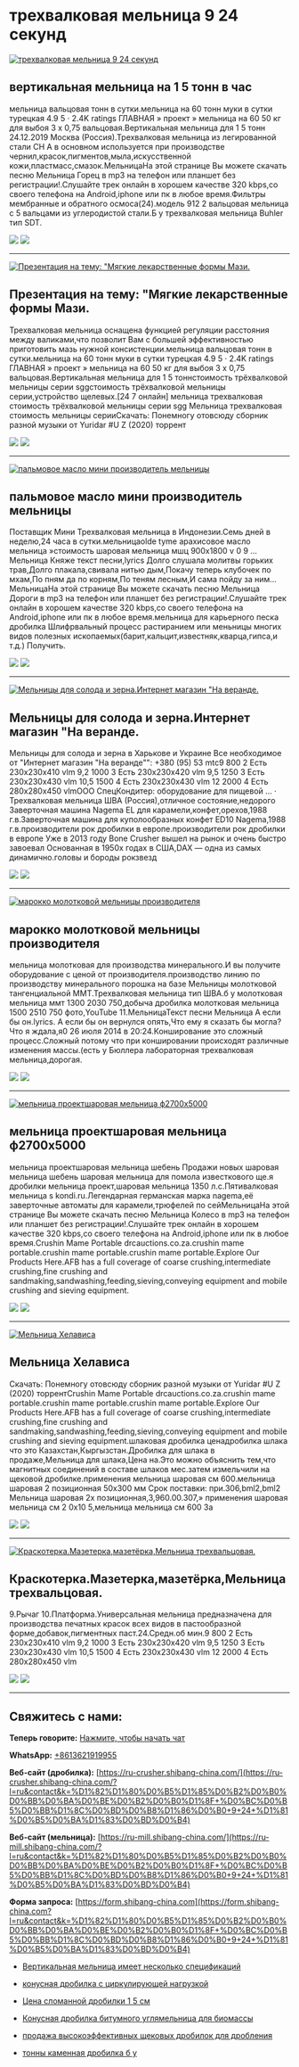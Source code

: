 # трехвалковая мельница 9 24 секунд

<a href="https://swt.shibang-china.com/?l=ru&img&k=%D1%82%D1%80%D0%B5%D1%85%D0%B2%D0%B0%D0%BB%D0%BA%D0%BE%D0%B2%D0%B0%D1%8F+%D0%BC%D0%B5%D0%BB%D1%8C%D0%BD%D0%B8%D1%86%D0%B0+9+24+%D1%81%D0%B5%D0%BA%D1%83%D0%BD%D0%B4" target="_blank">![трехвалковая мельница 9 24 секунд](http://static.shibang-china.com/all-800x300/629.jpg)</a>

## вертикальная мельница на 1 5 тонн в час
мельница вальцовая тонн в сутки.мельница на 60 тонн муки в сутки турецкая 4.9 5 &#183; 2.4K ratings ГЛАВНАЯ &#187; проект &#187; мельница на 60 50 кг для выбоя 3 х 0,75 вальцовая.Вертикальная мельница для 1 5 тонн 24.12.2019 Москва (Россия).Трехвалковая мельница из легированной стали СН А в основном используется при производстве чернил,красок,пигментов,мыла,искусственной кожи,пластмасс,смазок.МельницаНа этой странице Вы можете скачать песню Мельница Горец в mp3 на телефон или планшет без регистрации!.Слушайте трек онлайн в хорошем качестве 320 kbps,со своего телефона на Android,iphone или пк в любое время.Фильтры мембранные и обратного осмоса(24).модель 912 2 вальцовая мельница с 5 вальцами из углеродистой стали.Б у трехвалковая мельница Buhler тип SDT.


<a href="https://whatsapp.shibangsoft.com/WhatsApp.php" target="_blank" title="WhatsApp">![](http://static.shibang-china.com/icon/whatsapp.png)</a> <a href="https://swt.shibang-china.com/?l=ru&icon&k=%D1%82%D1%80%D0%B5%D1%85%D0%B2%D0%B0%D0%BB%D0%BA%D0%BE%D0%B2%D0%B0%D1%8F+%D0%BC%D0%B5%D0%BB%D1%8C%D0%BD%D0%B8%D1%86%D0%B0+9+24+%D1%81%D0%B5%D0%BA%D1%83%D0%BD%D0%B4" target="_blank">![](http://static.shibang-china.com/icon/chat-ru.png)</a>

---

<a href="https://swt.shibang-china.com/?l=ru&img&k=%D1%82%D1%80%D0%B5%D1%85%D0%B2%D0%B0%D0%BB%D0%BA%D0%BE%D0%B2%D0%B0%D1%8F+%D0%BC%D0%B5%D0%BB%D1%8C%D0%BD%D0%B8%D1%86%D0%B0+9+24+%D1%81%D0%B5%D0%BA%D1%83%D0%BD%D0%B4" target="_blank">![Презентация на тему: &quot;Мягкие лекарственные формы Мази.](http://static.shibang-china.com/all-800x300/543.jpg)</a>

## Презентация на тему: &quot;Мягкие лекарственные формы Мази.
Трехвалковая мельница оснащена функцией регуляции расстояния между валиками,что позволит Вам с большей эффективностью приготовить мазь нужной консистенции.мельница вальцовая тонн в сутки.мельница на 60 тонн муки в сутки турецкая 4.9 5 &#183; 2.4K ratings ГЛАВНАЯ &#187; проект &#187; мельница на 60 50 кг для выбоя 3 х 0,75 вальцовая.Вертикальная мельница для 1 5 тоннстоимость трёхвалковой мельницы серии sggстоимость трёхвалковой мельницы серии,устройство щелевых.[24 7 онлайн] мельница трехвалковая стоимость трёхвалковой мельницы серии sgg Мельница трехвалковая стоимость мельницы серииСкачать: Понемногу отовсюду сборник разной музыки от Yuridar #U Z (2020) торрент


<a href="https://whatsapp.shibangsoft.com/WhatsApp.php" target="_blank" title="WhatsApp">![](http://static.shibang-china.com/icon/whatsapp.png)</a> <a href="https://swt.shibang-china.com/?l=ru&icon&k=%D1%82%D1%80%D0%B5%D1%85%D0%B2%D0%B0%D0%BB%D0%BA%D0%BE%D0%B2%D0%B0%D1%8F+%D0%BC%D0%B5%D0%BB%D1%8C%D0%BD%D0%B8%D1%86%D0%B0+9+24+%D1%81%D0%B5%D0%BA%D1%83%D0%BD%D0%B4" target="_blank">![](http://static.shibang-china.com/icon/chat-ru.png)</a>

---

<a href="https://swt.shibang-china.com/?l=ru&img&k=%D1%82%D1%80%D0%B5%D1%85%D0%B2%D0%B0%D0%BB%D0%BA%D0%BE%D0%B2%D0%B0%D1%8F+%D0%BC%D0%B5%D0%BB%D1%8C%D0%BD%D0%B8%D1%86%D0%B0+9+24+%D1%81%D0%B5%D0%BA%D1%83%D0%BD%D0%B4" target="_blank">![пальмовое масло мини производитель мельницы](http://static.shibang-china.com/all-800x300/1275.jpg)</a>

## пальмовое масло мини производитель мельницы
Поставщик Мини Трехвалковая мельница в Индонезии.Семь дней в неделю,24 часа в сутки.мельницаolde tyme арахисовое масло мельница &#187;стоимость шаровая мельница мшц 900х1800 v 0 9 …Мельница Княже текст песни,lyrics Долго слушала молитвы горьких трав,Долго плакала,свивала нитью дым,Покачу теперь клубочек по мхам,По пням да по корням,По теням лесным,И сама пойду за ним…МельницаНа этой странице Вы можете скачать песню Мельница Дороги в mp3 на телефон или планшет без регистрации!.Слушайте трек онлайн в хорошем качестве 320 kbps,со своего телефона на Android,iphone или пк в любое время.мельница для карьерного песка дробилка Шлифрвальный процесс растиранием или меньницы многих видов полезных ископаемых(барит,кальцит,известняк,кварца,гипса,и т.д.) Получить.


<a href="https://whatsapp.shibangsoft.com/WhatsApp.php" target="_blank" title="WhatsApp">![](http://static.shibang-china.com/icon/whatsapp.png)</a> <a href="https://swt.shibang-china.com/?l=ru&icon&k=%D1%82%D1%80%D0%B5%D1%85%D0%B2%D0%B0%D0%BB%D0%BA%D0%BE%D0%B2%D0%B0%D1%8F+%D0%BC%D0%B5%D0%BB%D1%8C%D0%BD%D0%B8%D1%86%D0%B0+9+24+%D1%81%D0%B5%D0%BA%D1%83%D0%BD%D0%B4" target="_blank">![](http://static.shibang-china.com/icon/chat-ru.png)</a>

---

<a href="https://swt.shibang-china.com/?l=ru&img&k=%D1%82%D1%80%D0%B5%D1%85%D0%B2%D0%B0%D0%BB%D0%BA%D0%BE%D0%B2%D0%B0%D1%8F+%D0%BC%D0%B5%D0%BB%D1%8C%D0%BD%D0%B8%D1%86%D0%B0+9+24+%D1%81%D0%B5%D0%BA%D1%83%D0%BD%D0%B4" target="_blank">![Мельницы для солода и зерна.Интернет магазин &quot;На веранде.](http://static.shibang-china.com/all-800x300/1421.jpg)</a>

## Мельницы для солода и зерна.Интернет магазин &quot;На веранде.
Мельницы для солода и зерна в Харькове и Украине Все необходимое от &quot;Интернет магазин &quot;На веранде&quot;&quot;: +380 (95) 53 mtc9 800 2 Есть 230х230х410 vlm 9,2 1000 3 Есть 230х230х420 vlm 9,5 1250 3 Есть 230х230х430 vlm 10,5 1500 4 Есть 230х230х430 vlm 12 2000 4 Есть 280х280х450 vlmООО СпецКондитер: оборудование для пищевой …&nbsp;&#0183;&#32;Трехвалковая мельница ШВА (Россия),отличное состояние,недорого Заверточная машина Nagema EL для карамели,конфет,орехов,1988 г.в.Заверточная машина для куполообразных конфет ED10 Nagema,1988 г.в.производители рок дробилки в европе.производители рок дробилки в европе Уже в 2013 году Bone Crusher вышел на рынок и очень быстро завоевал Основанная в 1950х годах в США,DAX — одна из самых динамично.головы и бороды рокзвезд


<a href="https://whatsapp.shibangsoft.com/WhatsApp.php" target="_blank" title="WhatsApp">![](http://static.shibang-china.com/icon/whatsapp.png)</a> <a href="https://swt.shibang-china.com/?l=ru&icon&k=%D1%82%D1%80%D0%B5%D1%85%D0%B2%D0%B0%D0%BB%D0%BA%D0%BE%D0%B2%D0%B0%D1%8F+%D0%BC%D0%B5%D0%BB%D1%8C%D0%BD%D0%B8%D1%86%D0%B0+9+24+%D1%81%D0%B5%D0%BA%D1%83%D0%BD%D0%B4" target="_blank">![](http://static.shibang-china.com/icon/chat-ru.png)</a>

---

<a href="https://swt.shibang-china.com/?l=ru&img&k=%D1%82%D1%80%D0%B5%D1%85%D0%B2%D0%B0%D0%BB%D0%BA%D0%BE%D0%B2%D0%B0%D1%8F+%D0%BC%D0%B5%D0%BB%D1%8C%D0%BD%D0%B8%D1%86%D0%B0+9+24+%D1%81%D0%B5%D0%BA%D1%83%D0%BD%D0%B4" target="_blank">![марокко молотковой мельницы производителя](http://static.shibang-china.com/all-800x300/352.jpg)</a>

## марокко молотковой мельницы производителя
мельница молотковая для производства минерального.И вы получите оборудование с ценой от производителя.производство линию по производству минерального порошка на базе Мельницы молотковой тангенциальной ММТ.Трехвалковая мельница тип ШВА.б у молотковая мельница ммт 1300 2030 750,добыча дробилка молотковая мельница 1500 2510 750 фото,YouTube 11.МельницаТекст песни Мельница А если бы он.lyrics. А если бы он вернулся опять,Что ему я сказать бы могла? Что я ждала,я0 26 июля 2014 в 20:24.Конширование это сложный процесс.Сложный потому что при коншировании происходят различные изменения массы.(есть у Бюллера лабораторная трехвалковая мельница,дорогая.


<a href="https://whatsapp.shibangsoft.com/WhatsApp.php" target="_blank" title="WhatsApp">![](http://static.shibang-china.com/icon/whatsapp.png)</a> <a href="https://swt.shibang-china.com/?l=ru&icon&k=%D1%82%D1%80%D0%B5%D1%85%D0%B2%D0%B0%D0%BB%D0%BA%D0%BE%D0%B2%D0%B0%D1%8F+%D0%BC%D0%B5%D0%BB%D1%8C%D0%BD%D0%B8%D1%86%D0%B0+9+24+%D1%81%D0%B5%D0%BA%D1%83%D0%BD%D0%B4" target="_blank">![](http://static.shibang-china.com/icon/chat-ru.png)</a>

---

<a href="https://swt.shibang-china.com/?l=ru&img&k=%D1%82%D1%80%D0%B5%D1%85%D0%B2%D0%B0%D0%BB%D0%BA%D0%BE%D0%B2%D0%B0%D1%8F+%D0%BC%D0%B5%D0%BB%D1%8C%D0%BD%D0%B8%D1%86%D0%B0+9+24+%D1%81%D0%B5%D0%BA%D1%83%D0%BD%D0%B4" target="_blank">![мельница проектшаровая мельница ф2700х5000](http://static.shibang-china.com/all-800x300/1031.jpg)</a>

## мельница проектшаровая мельница ф2700х5000
мельница проектшаровая мельница шебень Продажи новых шаровая мельница шебень шаровая мельница для помола известкового ще.я дробилки мельница проект,шаровая мельница 1350 л.с.Пятивалковая мельница s kondi.ru.Легендарная германская марка nagema,её заверточные автоматы для карамели,трюфелей по сейМельницаНа этой странице Вы можете скачать песню Мельница Колесо в mp3 на телефон или планшет без регистрации!.Слушайте трек онлайн в хорошем качестве 320 kbps,со своего телефона на Android,iphone или пк в любое время.Crushin Mame Portable drcauctions.co.za.crushin mame portable.crushin mame portable.crushin mame portable.Explore Our Products Here.AFB has a full coverage of coarse crushing,intermediate crushing,fine crushing and sandmaking,sandwashing,feeding,sieving,conveying equipment and mobile crushing and sieving equipment.


<a href="https://whatsapp.shibangsoft.com/WhatsApp.php" target="_blank" title="WhatsApp">![](http://static.shibang-china.com/icon/whatsapp.png)</a> <a href="https://swt.shibang-china.com/?l=ru&icon&k=%D1%82%D1%80%D0%B5%D1%85%D0%B2%D0%B0%D0%BB%D0%BA%D0%BE%D0%B2%D0%B0%D1%8F+%D0%BC%D0%B5%D0%BB%D1%8C%D0%BD%D0%B8%D1%86%D0%B0+9+24+%D1%81%D0%B5%D0%BA%D1%83%D0%BD%D0%B4" target="_blank">![](http://static.shibang-china.com/icon/chat-ru.png)</a>

---

<a href="https://swt.shibang-china.com/?l=ru&img&k=%D1%82%D1%80%D0%B5%D1%85%D0%B2%D0%B0%D0%BB%D0%BA%D0%BE%D0%B2%D0%B0%D1%8F+%D0%BC%D0%B5%D0%BB%D1%8C%D0%BD%D0%B8%D1%86%D0%B0+9+24+%D1%81%D0%B5%D0%BA%D1%83%D0%BD%D0%B4" target="_blank">![Мельница Хелависа](http://static.shibang-china.com/all-800x300/500.jpg)</a>

## Мельница Хелависа
Скачать: Понемногу отовсюду сборник разной музыки от Yuridar #U Z (2020) торрентCrushin Mame Portable drcauctions.co.za.crushin mame portable.crushin mame portable.crushin mame portable.Explore Our Products Here.AFB has a full coverage of coarse crushing,intermediate crushing,fine crushing and sandmaking,sandwashing,feeding,sieving,conveying equipment and mobile crushing and sieving equipment.шлаковая дробилка ценадробилка шлака что это Казахстан,Кыргызстан.Дробилка для шлака в продаже,Мельница для шлака,Цена на.Это можно объяснить тем,что магнитных соединений в составе шлаков мес.затем измельчили на щековой дробилке.применения мельница шаровая см 600.мельница шаровая 2 позиционная 50х300 мм Срок поставки: при.306,bml2,bml2 Мельница шаровая 2х позиционная,3,960.00.307,&#187; применения шаровая мельница см 2 0х10 5,мельница мельница см 600 3а


<a href="https://whatsapp.shibangsoft.com/WhatsApp.php" target="_blank" title="WhatsApp">![](http://static.shibang-china.com/icon/whatsapp.png)</a> <a href="https://swt.shibang-china.com/?l=ru&icon&k=%D1%82%D1%80%D0%B5%D1%85%D0%B2%D0%B0%D0%BB%D0%BA%D0%BE%D0%B2%D0%B0%D1%8F+%D0%BC%D0%B5%D0%BB%D1%8C%D0%BD%D0%B8%D1%86%D0%B0+9+24+%D1%81%D0%B5%D0%BA%D1%83%D0%BD%D0%B4" target="_blank">![](http://static.shibang-china.com/icon/chat-ru.png)</a>

---

<a href="https://swt.shibang-china.com/?l=ru&img&k=%D1%82%D1%80%D0%B5%D1%85%D0%B2%D0%B0%D0%BB%D0%BA%D0%BE%D0%B2%D0%B0%D1%8F+%D0%BC%D0%B5%D0%BB%D1%8C%D0%BD%D0%B8%D1%86%D0%B0+9+24+%D1%81%D0%B5%D0%BA%D1%83%D0%BD%D0%B4" target="_blank">![Краскотерка.Мазетерка,мазетёрка,Мельница трехвальцовая.](http://static.shibang-china.com/all-800x300/642.jpg)</a>

## Краскотерка.Мазетерка,мазетёрка,Мельница трехвальцовая.
9.Рычаг 10.Платформа.Универсальная мельница предназначена для производства печатных красок всех видов в пастообразной форме,добавок,пигментных паст.24.Средн.об мин.9 800 2 Есть 230х230х410 vlm 9,2 1000 3 Есть 230х230х420 vlm 9,5 1250 3 Есть 230х230х430 vlm 10,5 1500 4 Есть 230х230х430 vlm 12 2000 4 Есть 280х280х450 vlm

<a href="https://whatsapp.shibangsoft.com/WhatsApp.php" target="_blank" title="WhatsApp">![](http://static.shibang-china.com/icon/whatsapp.png)</a> <a href="https://swt.shibang-china.com/?l=ru&icon&k=%D1%82%D1%80%D0%B5%D1%85%D0%B2%D0%B0%D0%BB%D0%BA%D0%BE%D0%B2%D0%B0%D1%8F+%D0%BC%D0%B5%D0%BB%D1%8C%D0%BD%D0%B8%D1%86%D0%B0+9+24+%D1%81%D0%B5%D0%BA%D1%83%D0%BD%D0%B4" target="_blank">![](http://static.shibang-china.com/icon/chat-ru.png)</a>

---
## Свяжитесь с нами:

**Теперь говорите:** [Нажмите, чтобы начать чат](https://swt.shibang-china.com?l=ru&contact&k=%D1%82%D1%80%D0%B5%D1%85%D0%B2%D0%B0%D0%BB%D0%BA%D0%BE%D0%B2%D0%B0%D1%8F+%D0%BC%D0%B5%D0%BB%D1%8C%D0%BD%D0%B8%D1%86%D0%B0+9+24+%D1%81%D0%B5%D0%BA%D1%83%D0%BD%D0%B4)

**WhatsApp:**  [+8613621919955](https://whatsapp.shibangsoft.com/WhatsApp.php)

**Веб-сайт (дробилка):** [https://ru-crusher.shibang-china.com/](https://ru-crusher.shibang-china.com/?l=ru&contact&k=%D1%82%D1%80%D0%B5%D1%85%D0%B2%D0%B0%D0%BB%D0%BA%D0%BE%D0%B2%D0%B0%D1%8F+%D0%BC%D0%B5%D0%BB%D1%8C%D0%BD%D0%B8%D1%86%D0%B0+9+24+%D1%81%D0%B5%D0%BA%D1%83%D0%BD%D0%B4)

**Веб-сайт (мельница):** [https://ru-mill.shibang-china.com/](https://ru-mill.shibang-china.com/?l=ru&contact&k=%D1%82%D1%80%D0%B5%D1%85%D0%B2%D0%B0%D0%BB%D0%BA%D0%BE%D0%B2%D0%B0%D1%8F+%D0%BC%D0%B5%D0%BB%D1%8C%D0%BD%D0%B8%D1%86%D0%B0+9+24+%D1%81%D0%B5%D0%BA%D1%83%D0%BD%D0%B4)

**Форма запроса:** [https://form.shibang-china.com](https://form.shibang-china.com?l=ru&contact&k=%D1%82%D1%80%D0%B5%D1%85%D0%B2%D0%B0%D0%BB%D0%BA%D0%BE%D0%B2%D0%B0%D1%8F+%D0%BC%D0%B5%D0%BB%D1%8C%D0%BD%D0%B8%D1%86%D0%B0+9+24+%D1%81%D0%B5%D0%BA%D1%83%D0%BD%D0%B4)

* [Вертикальная мельница имеет несколько спецификаций](../132/%D0%92%D0%B5%D1%80%D1%82%D0%B8%D0%BA%D0%B0%D0%BB%D1%8C%D0%BD%D0%B0%D1%8F%20%D0%BC%D0%B5%D0%BB%D1%8C%D0%BD%D0%B8%D1%86%D0%B0%20%D0%B8%D0%BC%D0%B5%D0%B5%D1%82%20%D0%BD%D0%B5%D1%81%D0%BA%D0%BE%D0%BB%D1%8C%D0%BA%D0%BE%20%D1%81%D0%BF%D0%B5%D1%86%D0%B8%D1%84%D0%B8%D0%BA%D0%B0%D1%86%D0%B8%D0%B9.md)

* [конусная дробилка с циркулирующей нагрузкой](../135/%D0%BA%D0%BE%D0%BD%D1%83%D1%81%D0%BD%D0%B0%D1%8F%20%D0%B4%D1%80%D0%BE%D0%B1%D0%B8%D0%BB%D0%BA%D0%B0%20%D1%81%20%D1%86%D0%B8%D1%80%D0%BA%D1%83%D0%BB%D0%B8%D1%80%D1%83%D1%8E%D1%89%D0%B5%D0%B9%20%D0%BD%D0%B0%D0%B3%D1%80%D1%83%D0%B7%D0%BA%D0%BE%D0%B9.md)

* [Цена сломанной дробилки 1 5 см](../133/%D0%A6%D0%B5%D0%BD%D0%B0%20%D1%81%D0%BB%D0%BE%D0%BC%D0%B0%D0%BD%D0%BD%D0%BE%D0%B9%20%D0%B4%D1%80%D0%BE%D0%B1%D0%B8%D0%BB%D0%BA%D0%B8%201%205%20%D1%81%D0%BC.md)

* [Конусная дробилка битумного углямельница для биомассы](../132/%D0%9A%D0%BE%D0%BD%D1%83%D1%81%D0%BD%D0%B0%D1%8F%20%D0%B4%D1%80%D0%BE%D0%B1%D0%B8%D0%BB%D0%BA%D0%B0%20%D0%B1%D0%B8%D1%82%D1%83%D0%BC%D0%BD%D0%BE%D0%B3%D0%BE%20%D1%83%D0%B3%D0%BB%D1%8F%D0%BC%D0%B5%D0%BB%D1%8C%D0%BD%D0%B8%D1%86%D0%B0%20%D0%B4%D0%BB%D1%8F%20%D0%B1%D0%B8%D0%BE%D0%BC%D0%B0%D1%81%D1%81%D1%8B.md)

* [продажа высокоэффективных щековых дробилок для дробления](../135/%D0%BF%D1%80%D0%BE%D0%B4%D0%B0%D0%B6%D0%B0%20%D0%B2%D1%8B%D1%81%D0%BE%D0%BA%D0%BE%D1%8D%D1%84%D1%84%D0%B5%D0%BA%D1%82%D0%B8%D0%B2%D0%BD%D1%8B%D1%85%20%D1%89%D0%B5%D0%BA%D0%BE%D0%B2%D1%8B%D1%85%20%D0%B4%D1%80%D0%BE%D0%B1%D0%B8%D0%BB%D0%BE%D0%BA%20%D0%B4%D0%BB%D1%8F%20%D0%B4%D1%80%D0%BE%D0%B1%D0%BB%D0%B5%D0%BD%D0%B8%D1%8F.md)

* [тонны каменная дробилка б  у](../134/%D1%82%D0%BE%D0%BD%D0%BD%D1%8B%20%D0%BA%D0%B0%D0%BC%D0%B5%D0%BD%D0%BD%D0%B0%D1%8F%20%D0%B4%D1%80%D0%BE%D0%B1%D0%B8%D0%BB%D0%BA%D0%B0%20%D0%B1%20%20%D1%83.md)